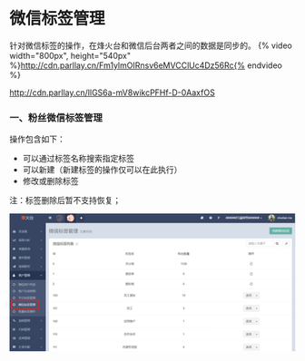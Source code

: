 # 微信标签管理

针对微信标签的操作，在烽火台和微信后台两者之间的数据是同步的。
{% video width="800px", height="540px" %}http://cdn.parllay.cn/Fm1ylmOIRnsv6eMVCClUc4Dz56Rc{% endvideo %}


http://cdn.parllay.cn/llGS6a-mV8wikcPFHf-D-0AaxfOS

### 一、粉丝微信标签管理

操作包含如下：

* 可以通过标签名称搜索指定标签
* 可以新建（新建标签的操作仅可以在此执行）
* 修改或删除标签

注：标签删除后暂不支持恢复；

![](/assets/1516358186%281%29.png)

